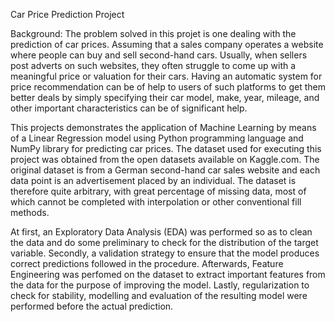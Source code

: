 Car Price Prediction Project 

Background: The problem solved in this projet is one dealing with the prediction of car prices. Assuming that a sales company operates a website where people can buy and sell second-hand cars. Usually, when sellers post adverts on such websites, they often struggle to come up with a meaningful price or valuation for their cars. Having an automatic system for price recommendation can be of help to users of such platforms to get them better deals by simply specifying their car model, make, year, mileage, and other important characteristics can be of significant help.

This projects demonstrates the application of Machine Learning by means of a Linear Regression model using Python programming language and NumPy library for predicting car prices. The dataset used for executing this project was obtained from the open datasets available on Kaggle.com. The original dataset is from a German second-hand car sales website and each data point is an advertisement placed by an individual. The dataset is therefore quite arbitrary, with great percentage of missing data, most of which cannot be completed with interpolation or other conventional fill methods.

At first, an Exploratory Data Analysis (EDA) was performed so as to clean the data and do some preliminary to check for the distribution of the target variable. Secondly, a validation strategy to ensure that the model produces correct predictions followed in the procedure. Afterwards, Feature Engineering was perfomed on the dataset to extract important features from the data for the purpose of improving the model. Lastly, regularization to check for stability, modelling and evaluation of the resulting model were performed before the actual prediction.
